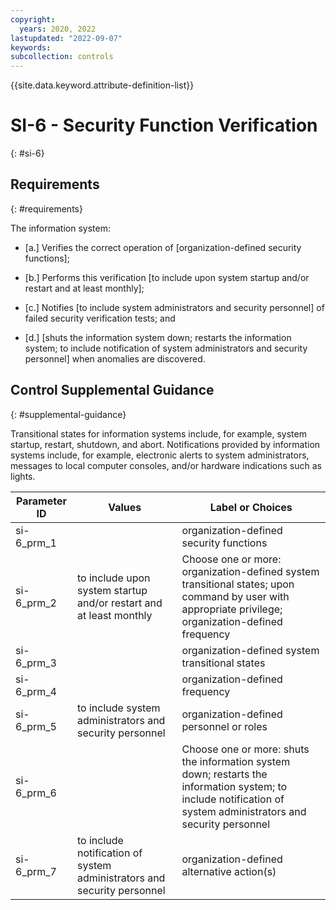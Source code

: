 ```yaml
---
copyright:
  years: 2020, 2022
lastupdated: "2022-09-07"
keywords: 
subcollection: controls
---
```



{{site.data.keyword.attribute-definition-list}}


# SI-6 - Security Function Verification
{: #si-6}

## Requirements
{: #requirements}

The information system:

- \[a.\] Verifies the correct operation of [organization-defined security functions];

- \[b.\] Performs this verification [to include upon system startup and/or restart and at least monthly];

- \[c.\] Notifies [to include system administrators and security personnel] of failed security verification tests; and

- \[d.\] [shuts the information system down; restarts the information system; to include notification of system administrators and security personnel] when anomalies are discovered.

## Control Supplemental Guidance
{: #supplemental-guidance}

Transitional states for information systems include, for example, system startup, restart, shutdown, and abort. Notifications provided by information systems include, for example, electronic alerts to system administrators, messages to local computer consoles, and/or hardware indications such as lights.

| Parameter ID | Values | Label or Choices |
|---|---|---|
| si-6_prm_1 |  | organization-defined security functions |
| si-6_prm_2 | to include upon system startup and/or restart and at least monthly | Choose one or more: organization-defined system transitional states; upon command by user with appropriate privilege; organization-defined frequency |
| si-6_prm_3 |  | organization-defined system transitional states |
| si-6_prm_4 |  | organization-defined frequency |
| si-6_prm_5 | to include system administrators and security personnel | organization-defined personnel or roles |
| si-6_prm_6 |  | Choose one or more: shuts the information system down; restarts the information system; to include notification of system administrators and security personnel |
| si-6_prm_7 | to include notification of system administrators and security personnel | organization-defined alternative action(s) |


